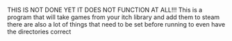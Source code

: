 THIS IS NOT DONE YET
IT DOES NOT FUNCTION AT ALL!!!
This is a program that will take games from your itch library and add them to steam
there are also a lot of things that need to be set before running to even have the directories correct
